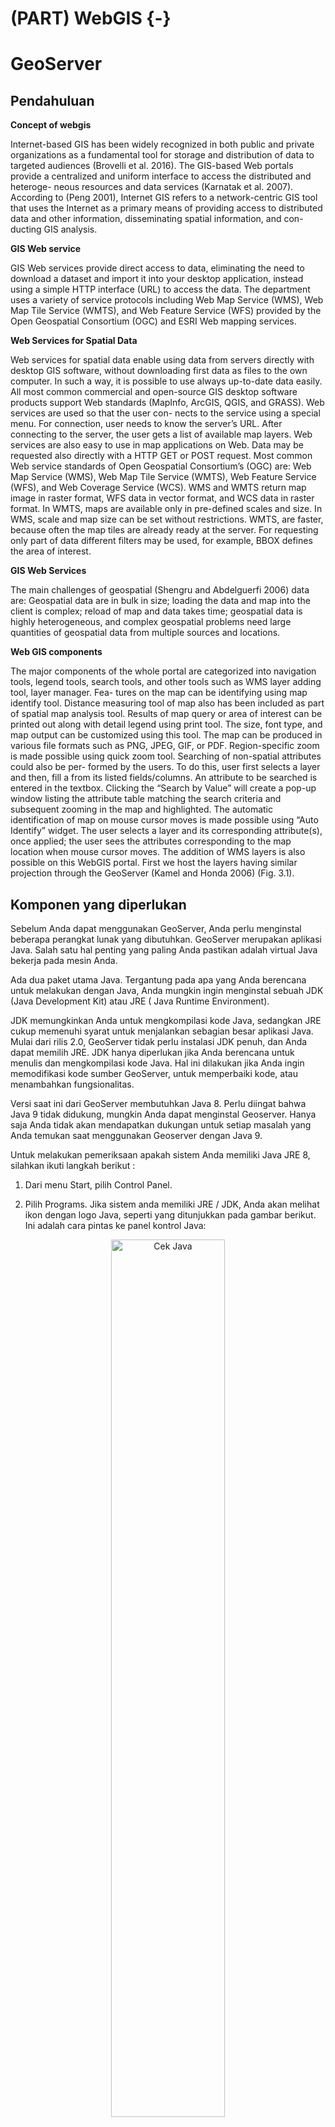 # (PART) WebGIS {-}
# GeoServer

## Pendahuluan

**Concept of webgis**

Internet-based GIS has been widely recognized in both
public and private organizations as a fundamental tool for
storage and distribution of data to targeted audiences
(Brovelli et al. 2016).
The GIS-based Web portals provide a centralized and
uniform interface to access the distributed and heteroge-
neous resources and data services (Karnatak et al. 2007).
According to (Peng 2001), Internet GIS refers to a
network-centric GIS tool that uses the Internet as a primary
means of providing access to distributed data and other
information, disseminating spatial information, and con-
ducting GIS analysis.


**GIS Web service**

GIS Web services provide direct access to data, eliminating
the need to download a dataset and import it into your
desktop application, instead using a simple HTTP interface
(URL) to access the data. The department uses a variety of
service protocols including Web Map Service (WMS), Web
Map Tile Service (WMTS), and Web Feature Service (WFS) provided by the Open Geospatial Consortium
(OGC) and ESRI Web mapping services.

**Web Services for Spatial Data**

Web services for spatial data enable using data from servers
directly with desktop GIS software, without downloading
first data as files to the own computer. In such a way, it is
possible to use always up-to-date data easily. All most
common commercial and open-source GIS desktop software
products support Web standards (MapInfo, ArcGIS, QGIS,
and GRASS). Web services are used so that the user con-
nects to the service using a special menu. For connection,
user needs to know the server’s URL. After connecting to
the server, the user gets a list of available map layers. Web
services are also easy to use in map applications on Web.
Data may be requested also directly with a HTTP GET or
POST request.
Most common Web service standards of Open Geospatial
Consortium’s (OGC) are: Web Map Service (WMS), Web
Map Tile Service (WMTS), Web Feature Service (WFS),
and Web Coverage Service (WCS).
WMS and WMTS return map image in raster format,
WFS data in vector format, and WCS data in raster format.
In WMTS, maps are available only in pre-defined scales and
size. In WMS, scale and map size can be set without
restrictions. WMTS, are faster, because often the map tiles
are already ready at the server. For requesting only part of
data different filters may be used, for example, BBOX
defines the area of interest.

**GIS Web Services**

The main challenges of geospatial (Shengru and Abdelguerfi
2006) data are:
Geospatial data are in bulk in size; loading the data and map
into the client is complex; reload of map and data takes time;
geospatial data is highly heterogeneous, and complex
geospatial problems need large quantities of geospatial data
from multiple sources and locations.


**Web GIS components**

The major components of the whole portal are categorized
into navigation tools, legend tools, search tools, and other
tools such as WMS layer adding tool, layer manager. Fea-
tures on the map can be identifying using map identify tool.
Distance measuring tool of map also has been included as
part of spatial map analysis tool. Results of map query or
area of interest can be printed out along with detail legend
using print tool. The size, font type, and map output can be
customized using this tool. The map can be produced in
various file formats such as PNG, JPEG, GIF, or PDF.
Region-specific zoom is made possible using quick zoom
tool.
Searching of non-spatial attributes could also be per-
formed by the users. To do this, user first selects a layer and
then, fill a from its listed fields/columns. An attribute to be
searched is entered in the textbox. Clicking the “Search by
Value” will create a pop-up window listing the attribute table
matching the search criteria and subsequent zooming in the
map and highlighted.
The automatic identification of map on mouse cursor
moves is made possible using “Auto Identify” widget. The
user selects a layer and its corresponding attribute(s), once
applied; the user sees the attributes corresponding to the map
location when mouse cursor moves.
The addition of WMS layers is also possible on this
WebGIS portal. First we host the layers having similar
projection through the GeoServer (Kamel and Honda 2006)
(Fig. 3.1).
<!-- ## Konsep WebGIS -->

<!-- ```{r fig1424, fig.cap='Open Attribute Table',echo=FALSE, message=FALSE, warning=FALSE, out.width='30%', fig.asp=.75, fig.align='center'} -->
<!-- knitr::include_graphics("img/webgis/pic1.png") -->
<!-- ``` -->
## Komponen yang diperlukan

Sebelum Anda dapat menggunakan GeoServer, Anda perlu menginstal beberapa perangkat lunak yang dibutuhkan. GeoServer merupakan aplikasi Java. Salah satu hal penting yang paling
Anda pastikan adalah virtual Java bekerja pada mesin Anda.

Ada dua paket utama Java. Tergantung pada apa yang Anda berencana untuk melakukan dengan Java, Anda mungkin
ingin menginstal sebuah JDK (Java Development Kit) atau JRE
( Java Runtime Environment).

JDK memungkinkan Anda untuk mengkompilasi kode Java, sedangkan JRE cukup memenuhi syarat 
untuk menjalankan sebagian besar aplikasi Java. Mulai dari rilis 2.0, GeoServer tidak perlu instalasi JDK penuh, dan Anda
dapat memilih JRE. JDK hanya diperlukan jika Anda berencana untuk menulis dan mengkompilasi kode
Java. Hal ini dilakukan jika Anda ingin memodifikasi kode sumber GeoServer, untuk memperbaiki kode, atau menambahkan
fungsionalitas.


Versi saat ini dari GeoServer membutuhkan Java 8.  Perlu diingat bahwa Java 9 tidak didukung, mungkin Anda dapat menginstal Geoserver.  Hanya saja Anda tidak akan mendapatkan 
dukungan untuk setiap masalah yang Anda temukan saat menggunakan Geoserver dengan Java 9.

Untuk melakukan pemeriksaan apakah sistem Anda memiliki Java JRE 8, silahkan ikuti langkah berikut :

1. Dari menu Start, pilih Control Panel.

2. Pilih Programs. Jika sistem anda memiliki JRE / JDK, Anda akan melihat ikon dengan
logo Java, seperti yang ditunjukkan pada gambar berikut. Ini adalah cara pintas ke panel kontrol Java:

<div class="figure" style="text-align: center">
<img src="images/07/fig71.png" alt="Cek Java" width="60%" />
<p class="caption">(\#fig:fig71)Cek Java</p>
</div>

3.
## Instalasi

### Tomcat

Paket Tomcat yang digunakan dalam pelatihan ini adalah paket yang disediakan oleh Bitnami. Paket tersebut dapat diunduh di tautan berikut :


Tahapan instalasi Bitnami Tomcat dapat dilihat pada video berikut :

<div class="figure">
<iframe src="https://www.youtube.com/embed/IC_wnPZYyYA" width="99%" height="400px" style="border: none;"></iframe>
<p class="caption">(\#fig:embed1)Instalasi Tomcat</p>
</div>

### GeoServer

Pergi ke GeoServerunduh halaman seperti yang ditunjukkan pada tangkapan layar berikut ( http://geoserver.org/download/ ) dan pilihlah tipe instalasi yang tersedia. Anda akan menemukan beberapa paket berbeda untuk GeoServer. Kita akan menggunakan versi Arsip Web:

<img src="images/07/fig72.png" width="60%" style="display: block; margin: auto;" />




Anda dapat memilih rilis dari dua cabang yang berbeda - Stable dan Maintenance. Keduanya dibangun untuk keperluan produksi, sehingga Anda dapat memilih apa pun yang Anda inginkan; juga, kami sarankan Anda memilih rilis terbaru karena berisi semua fitur baru yang baru saja dirilis oleh tim pengembang.

Terlepas dari Production tab, Anda mungkin telah mencatat ada dua bagian lainnya - Development dan Archived. Di dalam bagian Development, Anda akan menemukan Night Build, rilis ini tidak cocok untuk produksi karena mereka rentan terhadap bug, tetapi berisi semua perubahan yang dilakukan pengembang pada kode sumber, sehingga Anda dapat menggunakannya untuk menguji perbaikan bug yang Anda temukan:

<img src="images/07/fig73.png" width="60%" style="display: block; margin: auto;" />

Archived berisi rilis yang lebih lama. Ini mungkin berguna jika Anda menggunakan rilis GeoServer lama dan perlu memutakhirkannya ke yang lebih baru, tetapi Anda tidak ingin melompat ke yang terakhir. Kasus penggunaan lain mungkin jika Anda menggunakan GeoServer di lingkungan di mana versi JRE lama, 7.x atau 6.x, tersedia dan Anda tidak dapat memutakhirkannya.

Di bagian berikut, kami akan menyebarkan arsip web di Apache Tomcat. Seperti yang mungkin sudah Anda duga, menggunakan server aplikasi Java hampir sama pada sistem operasi apa pun. Bagian selanjutnya adalah umum untuk Linux dan Windows, karena menggunakan Tomcat memerlukan langkah yang sama pada kedua sistem operasi. Selama Anda menggunakan GeoServer yang digunakan di Tomcat, Anda tidak akan memiliki perbedaan dengan contoh-contoh yang dijelaskan dalam buku ini, sistem operasi apa pun yang Anda gunakan.

Tahapan pengunduhan GeoServer dapat dilihat pada video berikut :

<div class="figure">
<iframe src="https://www.youtube.com/embed/NxV6bIpkaGw" width="99%" height="400px" style="border: none;"></iframe>
<p class="caption">(\#fig:embed2)Download GeoServer</p>
</div>


Untuk melakukan instalasi 




## Menjalankan GeoServer


<div class="figure">
<iframe src="https://www.youtube.com/embed/BGBthqeqmrs" width="99%" height="400px" style="border: none;"></iframe>
<p class="caption">(\#fig:embed3)Start GeoServer</p>
</div>


## Administrasi GeoServer


Dalam bab ini, kita akan menjelajahi antarmuka administrasi GeoServer. Ini adalah konsol utama tempat Anda dapat mengontrol hampir semua pengaturan instalasi GeoServer Anda. Dalam rilis pertama, itu sedikit rumit, tetapi karena seri 2.x, nama menu dan ikon konsisten di setiap bagian. Ada juga antarmuka yang ditingkatkan untuk GeoWebCache terintegrasi, di mana Anda dapat melakukan hampir semua konfigurasi caching dari antarmuka GeoServer. Kabar baiknya adalah bahwa kita akan menggunakan mouse lebih banyak di sini daripada bab lain, sehingga keyboard akan mendapatkan istirahat.

Dalam bab ini, kita akan membahas semua bagian dari Antarmuka Administrasi Web. Secara khusus, kami akan mengeksplorasi topik berikut secara rinci:

Memeriksa status GeoServer Anda dan mencatat konten file
Mempratinjau data Anda
Pengaturan tuninguntuk Layanan Peta Web ( WMS ), Layanan Fitur Web ( WFS ), dan Layanan Cakupan Web ( WCS )
Tuning global pengaturan
Melakukan permintaan melalui antarmuka demo

### Dashboard 

Mengakses antarmuka hanya membutuhkanAnda untuk membuka browser dan arahkan ke http: // localhost: 8080 / geoserver / web . Jika Anda telah membaca bab sebelumnya dan menjalankan contoh-contohnya, Anda harus mengubah kata sandi default untuk pengguna admin.

Anda bisa menggunakan yang baru untuk login lagi di GeoServer; kita sekarang akan memusatkan perhatian kita pada tata letak antarmuka.

Pertimbangkan tangkapan layar berikut. Anda dapat mengenali tiga area utama di antarmuka web GeoServer:


<div class="figure" style="text-align: center">
<img src="images/07/fig74.png" alt="Dashboard GeoServer" width="60%" />
<p class="caption">(\#fig:fig74)Dashboard GeoServer</p>
</div>


Area pusat menunjukkan Anda beberapa informasi tentang status GeoServer - elemen di dalamnya berubah sesuai dengan operasi yang Anda lakukan. Tepat setelah Anda masuk, ini menunjukkan kepada Anda detail singkat dari data yang dikonfigurasi, dan peringatan atau kesalahan yang harus Anda koreksi. Baris terakhir menunjukkan nomor rilis dan ada tautan ke kotak surat administrator; ini default ke ahli geografi kuno yang terkenal sampai Anda memasukkan data Anda.

Di sisi kanan, ada daftar yang menunjukkan kemampuan GeoServer kepada Anda. Akronim yang tercantum mengacu pada protokol OGC standar; kita akan membicarakan beberapa dari mereka secara terperinci dalam buku ini, dan masing-masing dari mereka memiliki setidaknya satu rilis yang didukung. Angka-angka adalah tautan ke dokumen XML yang secara tepat menggambarkan data dan operasi yang didukung oleh setiap protokol. Mereka adalah sumber daya yang sangat berharga bagi klien yang mau menggunakan layanan Anda.

Cobalah untuk membuka WMS 1.1.1tautan dan buka hasilnya dalam editor teks. Anda dapat dengan mudah memahami beberapa bagian. Pertimbangkan yang berikut ini:

Yang pertama berisi deskripsi layanan yang dibuka:

```
<Service> 
<Name>OGC:WMS</Name> 
<Title>GeoServer Web Map Service</Title>
```

Kemudian Anda dapat menemukan beberapa informasi tentang administrator:

```
<ContactInformation> 
       <ContactPersonPrimary> 
         <ContactPerson>Stefano Iacovella</ContactPerson> 
         <ContactOrganization>Packt Publishing  
            Ltd.</ContactOrganization> 
       </ContactPersonPrimary> 
<ContactPosition>Chief geographer</ContactPosition
```       
       
       
Daftar operasi yang didukung dan URL dasar untuk permintaan adalah sebagai berikut:

```
<Request> 
       <GetCapabilities> 
       <Format>application/vnd.ogc.wms_xml</Format> 
       <DCPType> 
       <HTTP> 
         <Get> 
            <OnlineResource xmlns:xlink="http://www.w3.org/1999/xlink"
               xlink:type="simple"xlink:href="http://localhost:8080
                 /geoserver/wms?SERVICE=WMS&amp;"/> 
         </Get> 
        <Post> 
          <OnlineResource xmlns:xlink="http://www.w3.org/1999/xlink"   
             xlink:type="simple" xlink:href="http://localhost:8080
                /geoserver/wms?SERVICE=WMS&amp;"/> 
        </Post> 
       </HTTP> 
       ... 
       </GetCapabilities> 
       <GetMap> 
        ... 
       </GetMap> 
       <GetFeatureInfo> 
        ... 
       </GetFeatureInfo> 
       <DescribeLayer> 
        ... 
       </DescribeLayer> 
       <GetLegendGraphic> 
        ... 
       </GetLegendGraphic> 
       <GetStyles> 
        ... 
       </GetStyles> 
       </Request> 
```

### About dan Status

### Data

Bagian ini berisi tautanke mesin konfigurasi data. Seperti yang Anda duga, untuk menerbitkan peta di internet dengan GeoServer, Anda perlu menambahkan data spasial ke dalamnya. Pertimbangkan tangkapan layar berikut:

Di area ini, Anda dapat mengonfigurasi akses data dan cara aksesnya ke klien:

Layer Preview

membuka formulir termasuk setiap lapisan yang diterbitkan di GeoServer. Selain itu, jika Anda belum menambahkan data ke instalasi GeoServer Anda, Anda akan menemukan beberapa lapisan sampel sudah terdaftar. Mengklik pada OpenLayerstautan, yang ditempatkan di sebelah kanan nama lapisan, Anda dapat membuka contoh aplikasi web untuk melihat seperti apa data Anda terlihat. Suka.

The Keyhole Markup Language ( KML ) link membiarkan Anda men-download data dalam format yang sesuai untuk pratinjau di Google Earth. Ada juga beberapa format lain yang tersedia, tercantum dalam kotak drop-down di ujung kanan baris. Pertimbangkan tangkapan layar berikut:



## Menambahkan Data


## Mengakses Layer

## 

